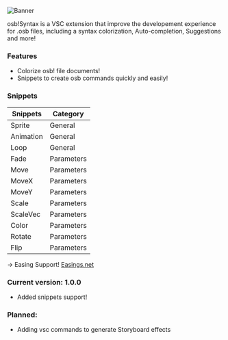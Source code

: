 ![Banner](https://i.imgur.com/tJ0CmSw.png)

osb!Syntax is a VSC extension that improve the developement experience for .osb files, including a syntax colorization, Auto-completion, Suggestions and more!

### Features

- Colorize osb! file documents!
- Snippets to create osb commands quickly and easily!

### Snippets

| Snippets  | Category   |
|-----------|------------|
| Sprite    | General    |
| Animation | General    |
| Loop      | General    |
| Fade      | Parameters |
| Move      | Parameters |
| MoveX     | Parameters |
| MoveY     | Parameters |
| Scale     | Parameters |
| ScaleVec  | Parameters |
| Color     | Parameters |
| Rotate    | Parameters |
| Flip      | Parameters |

-> Easing Support!
[Easings.net](https://www.easings.net)

### Current version: 1.0.0

- Added snippets support!

### Planned:

- Adding vsc commands to generate Storyboard effects